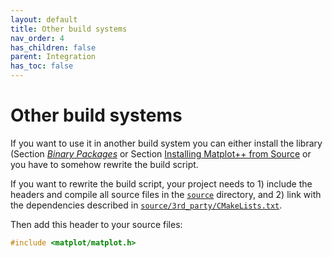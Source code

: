 ```yaml
---
layout: default
title: Other build systems
nav_order: 4
has_children: false
parent: Integration
has_toc: false
---
```

# Other build systems

If you want to use it in another build system you can either install the library (Section [*Binary Packages*](binary-packages.md) or Section [Installing Matplot++ from Source](build-from-source/installing-matplot-from-source.md) or you have to somehow rewrite the build script.

If you want to rewrite the build script, your project needs to 1) include the headers and compile all source files in the [`source`](../../source) directory, and 2) link with the dependencies described in [`source/3rd_party/CMakeLists.txt`](../../source/3rd_party/CMakeLists.txt).

Then add this header to your source files:

```cpp
#include <matplot/matplot.h>
```   



